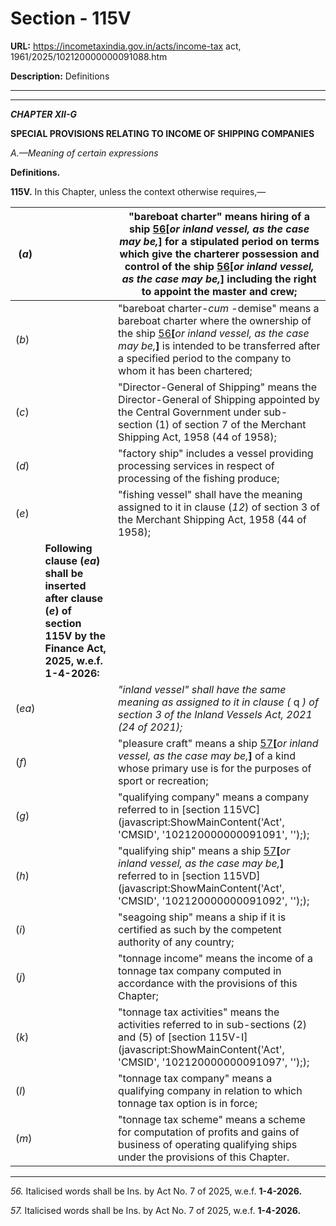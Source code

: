 # Section - 115V

**URL:** https://incometaxindia.gov.in/acts/income-tax act, 1961/2025/102120000000091088.htm

**Description:** Definitions

---

****

_**CHAPTER XII-G**_

**SPECIAL PROVISIONS RELATING TO INCOME OF SHIPPING COMPANIES**

 _A.—Meaning of certain expressions_

**Definitions.**

**115V.** In this Chapter, unless the context otherwise requires,—

(_a_)|  |  "bareboat charter" means hiring of a ship [56](javascript:ShowFootnote\('fn56'\);)**[**_or inland vessel, as the case may be,_**]** for a stipulated period on terms which give the charterer possession and control of the ship [56](javascript:ShowFootnote\('fn56'\);)**[**_or inland vessel, as the case may be,_**]** including the right to appoint the master and crew;  
---|---|---  
(_b_)|  |  "bareboat charter-_cum_ -demise" means a bareboat charter where the ownership of the ship [56](javascript:ShowFootnote\('fn56'\);)**[**_or inland vessel, as the case may be,_**]** is intended to be transferred after a specified period to the company to whom it has been chartered;  
(_c_)|  |  "Director-General of Shipping" means the Director-General of Shipping appointed by the Central Government under sub-section (1) of section 7 of the Merchant Shipping Act, 1958 (44 of 1958);  
(_d_)|  |  "factory ship" includes a vessel providing processing services in respect of processing of the fishing produce;  
(_e_)|  |  "fishing vessel" shall have the meaning assigned to it in clause (_12_) of section 3 of the Merchant Shipping Act, 1958 (44 of 1958);  
|  | **Following clause (_ea_) shall be inserted after clause (_e_) of section 115V by the Finance Act, 2025, w.e.f. 1-4-2026:**  
(_ea_)|  |  _"inland vessel" shall have the same meaning as assigned to it in clause (_ q _) of section 3 of the Inland Vessels Act, 2021 (24 of 2021);_  
(_f_)|  |  "pleasure craft" means a ship [57](javascript:ShowFootnote\('fn57'\);)**[**_or inland vessel, as the case may be,_**]** of a kind whose primary use is for the purposes of sport or recreation;  
(_g_)|  |  "qualifying company" means a company referred to in [section 115VC](javascript:ShowMainContent\('Act', 'CMSID', '102120000000091091', ''\););  
(_h_)|  |  "qualifying ship" means a ship [57](javascript:ShowFootnote\('fn57'\);)**[**_or inland vessel, as the case may be,_**]** referred to in [section 115VD](javascript:ShowMainContent\('Act', 'CMSID', '102120000000091092', ''\););  
(_i_)|  |  "seagoing ship" means a ship if it is certified as such by the competent authority of any country;  
(_j_)|  |  "tonnage income" means the income of a tonnage tax company computed in accordance with the provisions of this Chapter;  
(_k_)|  |  "tonnage tax activities" means the activities referred to in sub-sections (2) and (5) of [section 115V-I](javascript:ShowMainContent\('Act', 'CMSID', '102120000000091097', ''\););  
(_l_)|  |  "tonnage tax company" means a qualifying company in relation to which tonnage tax option is in force;  
(_m_)|  |  "tonnage tax scheme" means a scheme for computation of profits and gains of business of operating qualifying ships under the provisions of this Chapter.  
  
* * *

_56._ Italicised words shall be Ins. by Act No. 7 of 2025, w.e.f. **1-4-2026.**

_57._ Italicised words shall be Ins. by Act No. 7 of 2025, w.e.f. **1-4-2026.**